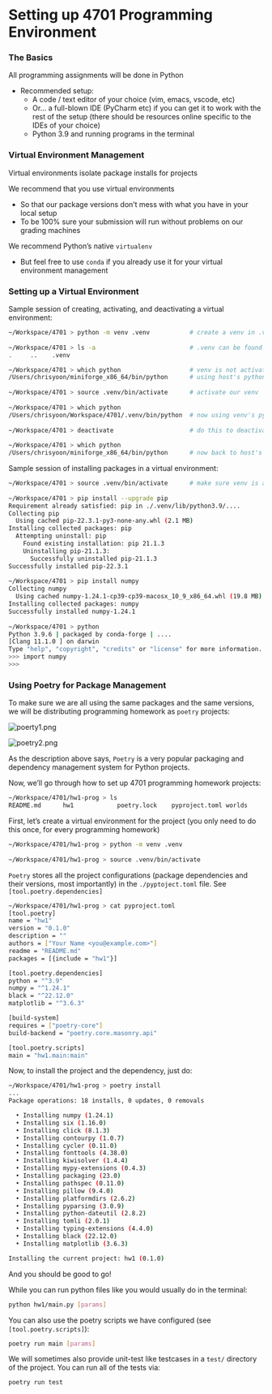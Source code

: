 # Setting up 4701 Programming Environment

### The Basics

All programming assignments will be done in Python

- Recommended setup:
    - A code / text editor of your choice (vim, emacs, vscode, etc)
    - Or… a full-blown IDE (PyCharm etc) if you can get it to work with the rest of the setup (there should be resources online specific to the IDEs of your choice)
    - Python 3.9 and running programs in the terminal

### Virtual Environment Management

Virtual environments isolate package installs for projects

We recommend that you use virtual environments

- So that our package versions don’t mess with what you have in your local setup
- To be 100% sure your submission will run without problems on our grading machines

We recommend Python’s native `virtualenv`

- But feel free to use `conda` if you already use it for your virtual environment management

### Setting up a Virtual Environment

Sample session of creating, activating, and deactivating a virtual environment:

```bash
~/Workspace/4701 > python -m venv .venv           # create a venv in .venv/
                                                                                   
~/Workspace/4701 > ls -a                          # .venv can be found 
.     ..    .venv

~/Workspace/4701 > which python                   # venv is not activated yet
/Users/chrisyoon/miniforge_x86_64/bin/python      # using host's python
                                                                                   
~/Workspace/4701 > source .venv/bin/activate      # activate our venv
                                                                              
~/Workspace/4701 > which python                   
/Users/chrisyoon/Workspace/4701/.venv/bin/python  # now using venv's python
                                                                             
~/Workspace/4701 > deactivate                     # do this to deactivate venv
                                                                                  
~/Workspace/4701 > which python                   
/Users/chrisyoon/miniforge_x86_64/bin/python      # now back to host's python 
```

Sample session of installing packages in a virtual environment:

```bash
~/Workspace/4701 > source .venv/bin/activate      # make sure venv is activated
                                                                              
~/Workspace/4701 > pip install --upgrade pip
Requirement already satisfied: pip in ./.venv/lib/python3.9/....
Collecting pip
  Using cached pip-22.3.1-py3-none-any.whl (2.1 MB)
Installing collected packages: pip
  Attempting uninstall: pip
    Found existing installation: pip 21.1.3
    Uninstalling pip-21.1.3:
      Successfully uninstalled pip-21.1.3
Successfully installed pip-22.3.1
                                                                            
~/Workspace/4701 > pip install numpy
Collecting numpy
  Using cached numpy-1.24.1-cp39-cp39-macosx_10_9_x86_64.whl (19.8 MB)
Installing collected packages: numpy
Successfully installed numpy-1.24.1
                                                                             
~/Workspace/4701 > python
Python 3.9.6 | packaged by conda-forge | ....
[Clang 11.1.0 ] on darwin
Type "help", "copyright", "credits" or "license" for more information.
>>> import numpy
>>>
```

### Using Poetry for Package Management

To make sure we are all using the same packages and the same versions, we will be distributing programming homework as `poetry` projects:

![poerty1.png](Setting%20up%204701%20Programming%20Environment%20eb40f985970149c3bc727bc90bf7dec7/Screen_Shot_2023-01-26_at_12.44.48_PM.png)

![poetry2.png](Setting%20up%204701%20Programming%20Environment%20eb40f985970149c3bc727bc90bf7dec7/Screen_Shot_2023-01-26_at_12.45.07_PM.png)

As the description above says, `Poetry` is a very popular packaging and dependency management system for Python projects. 

Now, we’ll go through how to set up 4701 programming homework projects:

```bash
~/Workspace/4701/hw1-prog > ls
README.md      hw1            poetry.lock    pyproject.toml worlds
```

First, let’s create a virtual environment for the project (you only need to do this once, for every programming homework)

```bash
~/Workspace/4701/hw1-prog > python -m venv .venv
                                                                                                                                                                             base
~/Workspace/4701/hw1-prog > source .venv/bin/activate
```

`Poetry` stores all the project configurations (package dependencies and their versions, most importantly) in the `./pyptoject.toml` file. See `[tool.poetry.dependencies]`

```bash
~/Workspace/4701/hw1-prog > cat pyproject.toml
[tool.poetry]
name = "hw1"
version = "0.1.0"
description = ""
authors = ["Your Name <you@example.com>"]
readme = "README.md"
packages = [{include = "hw1"}]

[tool.poetry.dependencies]
python = "^3.9"
numpy = "^1.24.1"
black = "^22.12.0"
matplotlib = "^3.6.3"

[build-system]
requires = ["poetry-core"]
build-backend = "poetry.core.masonry.api"

[tool.poetry.scripts]
main = "hw1.main:main"
```

Now, to install the project and the dependency, just do:

```bash
~/Workspace/4701/hw1-prog > poetry install
...
Package operations: 18 installs, 0 updates, 0 removals

  • Installing numpy (1.24.1)
  • Installing six (1.16.0)
  • Installing click (8.1.3)
  • Installing contourpy (1.0.7)
  • Installing cycler (0.11.0)
  • Installing fonttools (4.38.0)
  • Installing kiwisolver (1.4.4)
  • Installing mypy-extensions (0.4.3)
  • Installing packaging (23.0)
  • Installing pathspec (0.11.0)
  • Installing pillow (9.4.0)
  • Installing platformdirs (2.6.2)
  • Installing pyparsing (3.0.9)
  • Installing python-dateutil (2.8.2)
  • Installing tomli (2.0.1)
  • Installing typing-extensions (4.4.0)
  • Installing black (22.12.0)
  • Installing matplotlib (3.6.3)

Installing the current project: hw1 (0.1.0)
```

And you should be good to go! 

While you can run python files like you would usually do in the terminal:

```bash
python hw1/main.py [params]
```

You can also use the poetry scripts we have configured (see `[tool.poetry.scripts]`):

```bash
poetry run main [params]
```

We will sometimes also provide unit-test like testcases in a `test/` directory of the project. You can run all of the tests via:

```bash
poetry run test
```

